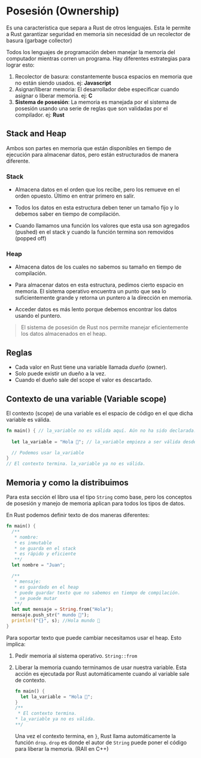 # Posesión (Ownership)

Es una característica que separa a Rust de otros lenguajes. Esta le permite a Rust garantizar seguridad en memoria sin necesidad de un recolector de basura (garbage collector)

Todos los lenguajes de programación deben manejar la memoria del computador mientras corren un programa. Hay diferentes estrategias para lograr esto: 

1. Recolector de basura: constantemente busca espacios en memoria que no están siendo usados. ej: __Javascript__
1. Asignar/liberar memoria: El desarrollador debe especificar cuando asignar o liberar memoria. ej: __C__
1. **Sistema de posesión**: La memoria es manejada por el sistema de posesión usando una serie de reglas que son validadas por el compilador. ej: __Rust__

## Stack and Heap

Ambos son partes en memoria que están disponibles en tiempo de ejecución para almacenar datos, pero están estructurados de manera diferente. 

### Stack 
- Almacena datos en el orden que los recibe, pero los remueve en el orden opuesto. Último en entrar primero en salir. 

- Todos los datos en esta estructura deben tener un tamaño fijo y lo debemos saber en tiempo de compilación. 

- Cuando llamamos una función los valores que esta usa son agregados (pushed) en el stack y cuando la función termina son removidos (popped off)

### Heap 
- Almacena datos de los cuales no sabemos su tamaño en tiempo de compilación. 

- Para almacenar datos en esta estructura, pedimos cierto espacio en memoria. El sistema operativo encuentra un punto que sea lo suficientemente grande y retorna un puntero a la dirección en memoria. 

- Acceder datos es más lento porque debemos encontrar los datos usando el puntero. 

> El sistema de posesión de Rust nos permite manejar eficientemente los datos almacenados en el heap.


## Reglas 
- Cada valor en Rust tiene una variable llamada _dueño_ (owner).
- Solo puede existir un dueño a la vez.
- Cuando el dueño sale del scope el valor es descartado.

## Contexto de una variable (Variable scope)
El contexto (scope) de una variable es el espacio de código en el que dicha variable es válida.

```rust
fn main() { // la_variable no es válida aquí. Aún no ha sido declarada.
  
  let la_variable = "Hola 👋"; // la_variable empieza a ser válida desde este punto.

  // Podemos usar la_variable 
} 
// El contexto termina. la_variable ya no es válida.
```


## Memoria y como la distribuimos

Para esta sección el libro usa el tipo `String` como base, pero los conceptos de posesión y manejo de memoria aplican para todos los tipos de datos. 

En Rust podemos definir texto de dos maneras diferentes: 

```rust
fn main() {
  /**
   * nombre: 
   * es inmutable
   * se guarda en el stack
   * es rápido y eficiente
   **/
  let nombre = "Juan";

  /**
   * mensaje: 
   * es guardado en el heap
   * puede guardar texto que no sabemos en tiempo de compilación.
   * se puede mutar 
   **/
  let mut mensaje = String.from("Hola");
  mensaje.push_str(" mundo 👋");
  println!("{}", s); //Hola mundo 👋
}
```

Para soportar texto que puede cambiar necesitamos usar el heap. Esto implica:

1. Pedir memoria al sistema operativo. `String::from`
1. Liberar la memoria cuando terminamos de usar nuestra variable. Esta acción es ejecutada por Rust automáticamente cuando al variable sale de contexto. 

    ```rust
    fn main() {
      let la_variable = "Hola 👋";
    } 
    /**
     * El contexto termina. 
    * la_variable ya no es válida.
    **/
    ```

    Una vez el contexto termina, en `}`, Rust llama automáticamente la función `drop`. 
    `drop` es donde el autor de `String` puede poner el código para liberar la memoria. (RAII en C++)